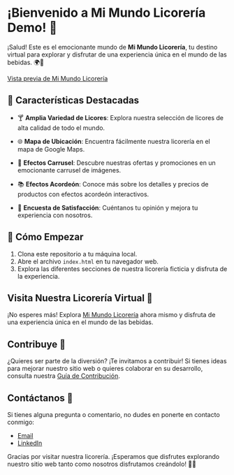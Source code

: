 # ¡Bienvenido a Mi Mundo Licorería Demo! 🥂

¡Salud! Este es el emocionante mundo de **Mi Mundo Licorería**, tu destino virtual para explorar y disfrutar de una experiencia única en el mundo de las bebidas. 🌍🍹

[Vista previa de Mi Mundo Licorería](https://licoreriamimundo.netlify.app/)

## 🌟 Características Destacadas

- 🍸 **Amplia Variedad de Licores**: Explora nuestra selección de licores de alta calidad de todo el mundo.

- 🌐 **Mapa de Ubicación**: Encuentra fácilmente nuestra licorería en el mapa de Google Maps.

- 🎉 **Efectos Carrusel**: Descubre nuestras ofertas y promociones en un emocionante carrusel de imágenes.

- 📚 **Efectos Acordeón**: Conoce más sobre los detalles y precios de productos con efectos acordeón interactivos.

- 📝 **Encuesta de Satisfacción**: Cuéntanos tu opinión y mejora tu experiencia con nosotros.


## 🚀 Cómo Empezar

1. Clona este repositorio a tu máquina local.
2. Abre el archivo `index.html` en tu navegador web.
3. Explora las diferentes secciones de nuestra licorería ficticia y disfruta de la experiencia.

## Visita Nuestra Licorería Virtual 🚀

¡No esperes más! Explora [Mi Mundo Licorería](https://licoreriamimundo.netlify.app/) ahora mismo y disfruta de una experiencia única en el mundo de las bebidas.

## Contribuye 🤝

¿Quieres ser parte de la diversión? ¡Te invitamos a contribuir! Si tienes ideas para mejorar nuestro sitio web o quieres colaborar en su desarrollo, consulta nuestra [Guía de Contribución](CONTRIBUTING.md).

## Contáctanos 📧

Si tienes alguna pregunta o comentario, no dudes en ponerte en contacto conmigo:

- [Email](mailto:franco.edson.18014@gmail.com)
- [LinkedIn](https://www.linkedin.com/in/franco-mari%C3%B1o-2a289620a/)

Gracias por visitar nuestra licorería. ¡Esperamos que disfrutes explorando nuestro sitio web tanto como nosotros disfrutamos creándolo! 🍻🥃
